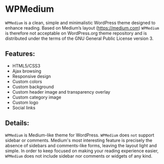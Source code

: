 WPMedium
========

`WPMedium` is a clean, simple and minimalistic WordPress theme designed to enhance
reading. Based on Medium’s layout (https://medium.com) `WPMedium` is therefore not
acceptable on WordPress.org theme repository and is distributed under the terms
of the GNU General Public License version 3.

Features:
---------

* HTML5/CSS3
* Ajax browsing
* Responsive design
* Custom colors
* Custom background
* Custom header image and transparency overlay
* Custom category image
* Custom logo
* Social links

Details:
--------

`WPMedium` is Medium-like theme for WordPress. `WPMedium` does `not` support
sidebar or comments. Medium's most interesting feature is precisely the absence of 
sidebars and comments-like forms, leaving the layout light and simple. In order 
to keep focused on making your reading experience easier, `WPMedium` does not 
include sidebar nor comments or widgets of any kind.

